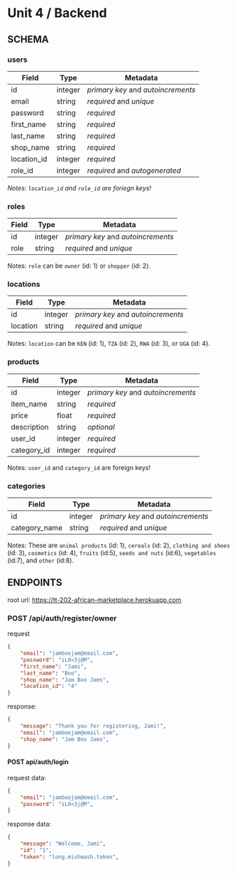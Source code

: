 # Unit 4 / Backend

## **SCHEMA**

### users

| Field            | Type    | Metadata                            |
| ---------------- | ------- | ---------------------------------- |
| id               | integer | _primary key_ and _autoincrements_ |
| email            | string  | _required_ and _unique_            |
| password         | string  | _required_                         |
| first_name       | string  | _required_                         |
| last_name        | string  | _required_                         |
| shop_name        | string  | _required_                         |
| location_id      | integer | _required_                         |
| role_id          | integer | _required_ and _autogenerated_     |

*Notes:  ```location_id``` and ```role_id``` are foriegn keys!*

### roles

| Field      | Type    | Metadata                           |
| ---------- | ------- | ---------------------------------- |
| id         | integer | _primary key_ and _autoincrements_ |
| role       | string  | _required_ and _unique_            |

Notes: ```role``` can be ```owner``` (id: 1) or ```shopper``` (id: 2).

### locations

| Field      | Type    | Metadata                           |
| ---------- | ------- | ---------------------------------- |
| id         | integer | _primary key_ and _autoincrements_ |
| location   | string  | _required_ and _unique_            |

Notes: ```location``` can be ```KEN``` (id: 1), ```TZA``` (id: 2), ```RWA``` (id: 3), or ```UGA``` (id: 4).

### products

| Field            | Type    | Metadata                           |
| ---------------- | ------- | ---------------------------------- |
| id               | integer | _primary key_ and _autoincrements_ |
| item_name        | string  | _required_                         |
| price            | float   | _required_                         |
| description      | string  | _optional_                         |
| user_id          | integer | _required_                         |
| category_id      | integer | _required_                         |

Notes: ```user_id``` and ```category_id``` are foreign keys!

### categories

| Field          | Type    | Metadata                           |
| ----------     | ------- | ---------------------------------- |
| id             | integer | _primary key_ and _autoincrements_ |
| category_name  | string  | _required_ and _unique_            |

Notes: These are ```animal products``` (id: 1), ```cereals``` (id: 2), ```clothing and shoes``` (id: 3), ```cosmetics``` (id: 4), ```fruits``` (id:5), ```seeds and nuts``` (id:6), ```vegetables``` (id:7), and ```other``` (id:8).


## **ENDPOINTS**
root url: https://tt-202-african-marketplace.herokuapp.com

### POST /api/auth/register/owner

request
```json
{
	"email": "jamboojam@email.com",
	"password": "iL0<3j@M",
	"first_name": "Jami",
	"last_name": "Boo",
	"shop_name": "Jam Boo Jams",
	"location_id": "4"
}
```

response:
```json
{
    "message": "Thank you for registering, Jami!", 
	"email": "jamboojam@email.com",
	"shop_name": "Jam Boo Jams",
}
```

#### POST api/auth/login

request data:

```json
{
	"email": "jamboojam@email.com",
	"password": "iL0<3j@M",
}
```

response data:
```json
{
    "message": "Welcome, Jami",
    "id": "1",
	"token": "long.mishmash.token",
}
```

